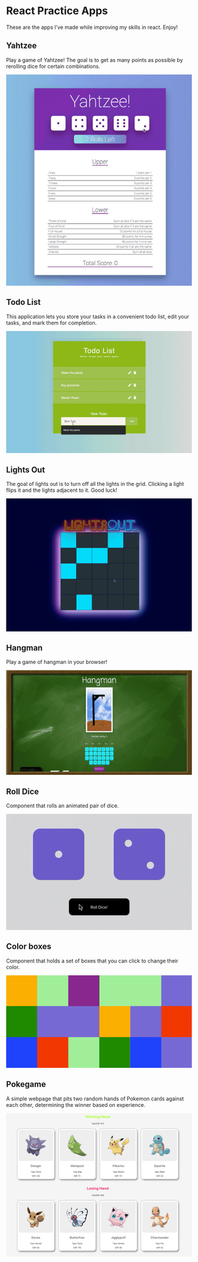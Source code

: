# React Practice Apps

These are the apps I've made while improving my skills in react. Enjoy!

## Yahtzee

Play a game of Yahtzee! The goal is to get as many points as possible by rerolling dice for certain combinations.

![Yahtzee Screenshot](./images/Yahtzee.gif)

## Todo List

This application lets you store your tasks in a convenient todo list, edit your tasks, and mark them for completion.

![Todo List Screenshot](./images/todo-list.gif)

## Lights Out

The goal of lights out is to turn off all the lights in the grid. Clicking a light flips it and the lights adjacent to it. Good luck!

![Lights Out Screenshot](./images/lights-out.gif)

## Hangman

Play a game of hangman in your browser!

![Hangman Screenshot](./images/hangman.gif)

## Roll Dice

Component that rolls an animated pair of dice.

![RollDice Screenshot](./images/DiceRoll.gif)

## Color boxes

Component that holds a set of boxes that you can click to change their color.

![ColorBoxes Screenshot](./images/ColorBoxes.gif)

## Pokegame

A simple webpage that pits two random hands of Pokemon cards against each other, determining the winner based on experience.

![Pokegame Screenshot](./images/pokegame.png)
